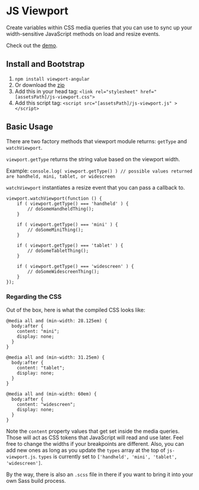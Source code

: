 # JS Viewport
Create variables within CSS media queries that you can use to sync up your width-sensitive JavaScript methods on load and resize events.

Check out the [demo](http://mattturnure.github.io/js-viewport/).

## Install and Bootstrap

1. `npm install viewport-angular`
2. Or download the [zip](https://github.com/MattTurnure/js-viewport/archive/master.zip)
3. Add this in your head tag: `<link rel="stylesheet" href="[assetsPath]/js-viewport.css">`
4. Add this script tag: `<script src="[assetsPath]/js-viewport.js" ></script>`

## Basic Usage

There are two factory methods that viewport module returns: `getType` and `watchViewport`.

`viewport.getType` returns the string value based on the viewport width.

Example: `console.log( viewport.getType() ) // possible values returned are handheld, mini, tablet, or widescreen`

`watchViewport` instantiates a resize event that you can pass a callback to.

```
viewport.watchViewport(function () {
    if ( viewport.getType() === 'handheld' ) {
        // doSomeHandheldThing();
    }

    if ( viewport.getType() === 'mini' ) {
        // doSomeMiniThing();
    }

    if ( viewport.getType() === 'tablet' ) {
        // doSomeTabletThing();
    }

    if ( viewport.getType() === 'widescreen' ) {
        // doSomeWidescreenThing();
    }
});
```

### Regarding the CSS

Out of the box, here is what the compiled CSS looks like:

```
@media all and (min-width: 28.125em) {
  body:after {
    content: "mini";
    display: none;
  }
}

@media all and (min-width: 31.25em) {
  body:after {
    content: "tablet";
    display: none;
  }
}

@media all and (min-width: 60em) {
  body:after {
    content: "widescreen";
    display: none;
  }
}
```

Note the `content` property values that get set inside the media queries. Those will act as CSS tokens that JavaScript will read and use later. Feel free to change the widths if your breakpoints are different. Also, you can add new ones as long as you update the `types` array at the top of `js-viewport.js`. `types` is currently set to `['handheld', 'mini', 'tablet', 'widescreen']`.

By the way, there is also an `.scss` file in there if you want to bring it into your own Sass build process.

